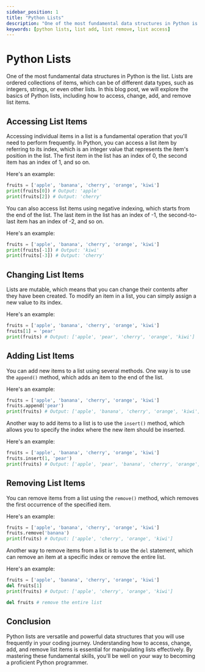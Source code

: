 ```yaml
---
sidebar_position: 1
title: "Python Lists"
description: "One of the most fundamental data structures in Python is the list. Lists are ordered collections of items, which can be of different data types, such as integers, strings, or even other lists. In this blog post, we will explore the basics of Python lists, including how to access, change, add, and remove list items."
keywords: [python lists, list add, list remove, list access]
---
```


# Python Lists

One of the most fundamental data structures in Python is the list. Lists are ordered collections of items, which can be of different data types, such as integers, strings, or even other lists. In this blog post, we will explore the basics of Python lists, including how to access, change, add, and remove list items.

## Accessing List Items

Accessing individual items in a list is a fundamental operation that you'll need to perform frequently. In Python, you can access a list item by referring to its index, which is an integer value that represents the item's position in the list. The first item in the list has an index of 0, the second item has an index of 1, and so on.

Here's an example:

```python
fruits = ['apple', 'banana', 'cherry', 'orange', 'kiwi']
print(fruits[0]) # Output: 'apple'
print(fruits[2]) # Output: 'cherry'
```

You can also access list items using negative indexing, which starts from the end of the list. The last item in the list has an index of -1, the second-to-last item has an index of -2, and so on.

Here's an example:

```python
fruits = ['apple', 'banana', 'cherry', 'orange', 'kiwi']
print(fruits[-1]) # Output: 'kiwi'
print(fruits[-3]) # Output: 'cherry'
```

## Changing List Items

Lists are mutable, which means that you can change their contents after they have been created. To modify an item in a list, you can simply assign a new value to its index.

Here's an example:

```python
fruits = ['apple', 'banana', 'cherry', 'orange', 'kiwi']
fruits[1] = 'pear'
print(fruits) # Output: ['apple', 'pear', 'cherry', 'orange', 'kiwi']
```

## Adding List Items

You can add new items to a list using several methods. One way is to use the `append()` method, which adds an item to the end of the list.

Here's an example:

```python
fruits = ['apple', 'banana', 'cherry', 'orange', 'kiwi']
fruits.append('pear')
print(fruits) # Output: ['apple', 'banana', 'cherry', 'orange', 'kiwi', 'pear']
```

Another way to add items to a list is to use the `insert()` method, which allows you to specify the index where the new item should be inserted.

Here's an example:

```python
fruits = ['apple', 'banana', 'cherry', 'orange', 'kiwi']
fruits.insert(1, 'pear')
print(fruits) # Output: ['apple', 'pear', 'banana', 'cherry', 'orange', 'kiwi']
```

## Removing List Items

You can remove items from a list using the `remove()` method, which removes the first occurrence of the specified item.

Here's an example:

```python
fruits = ['apple', 'banana', 'cherry', 'orange', 'kiwi']
fruits.remove('banana')
print(fruits) # Output: ['apple', 'cherry', 'orange', 'kiwi']
```

Another way to remove items from a list is to use the `del` statement, which can remove an item at a specific index or remove the entire list.

Here's an example:

```python
fruits = ['apple', 'banana', 'cherry', 'orange', 'kiwi']
del fruits[1]
print(fruits) # Output: ['apple', 'cherry', 'orange', 'kiwi']

del fruits # remove the entire list
```

## Conclusion

Python lists are versatile and powerful data structures that you will use frequently in your coding journey. Understanding how to access, change, add, and remove list items is essential for manipulating lists effectively. By mastering these fundamental skills, you'll be well on your way to becoming a proficient Python programmer.